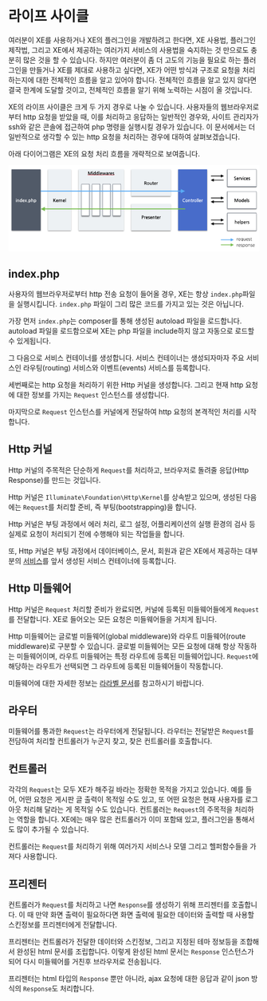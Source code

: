 # 라이프 사이클

여러분이 XE를 사용하거나 XE의 플러그인을 개발하려고 한다면, XE 사용법, 플러그인 제작법, 그리고 XE에서 제공하는 여러가지 서비스의 사용법을 숙지하는 것 만으로도 충분히 많은 것을 할 수 있습니다. 하지만 여러분이 좀 더 고도의 기능을 필요로 하는 플러그인을 만들거나 XE를 제대로 사용하고 싶다면, XE가 어떤 방식과 구조로 요청을 처리하는지에 대한 전체적인 흐름을 알고 있어야 합니다. 전체적인 흐름을 알고 있지 않다면 결국 한계에 도달할 것이고, 전체적인 흐름을 알기 위해 노력하는 시점이 올 것입니다.

XE의 라이프 사이클은 크게 두 가지 경우로 나눌 수 있습니다. 사용자들의 웹브라우저로 부터 http 요청을 받았을 때, 이를 처리하고 응답하는 일반적인 경우와, 사이트 관리자가 ssh와 같은 콘솔에 접근하여 php 명령을 실행시킬 경우가 있습니다. 이 문서에서는 더 일반적으로 생각할 수 있는 http 요청을 처리하는 경우에 대하여 살펴보겠습니다.


아래 다이어그램은 XE의 요청 처리 흐름을 개략적으로 보여줍니다.

![xe3 life](assets/lifecycle/xe3lifecycle.png)


## index.php

사용자의 웹브라우저로부터 http 전송 요청이 들어올 경우, XE는 항상 `index.php`파일을 실행시킵니다. `index.php` 파일이 그리 많은 코드를 가지고 있는 것은 아닙니다.

가장 먼저 `index.php`는 composer를 통해 생성된 autoload 파일을 로드합니다. autoload 파일을 로드함으로써 XE는 php 파일을 include하지 않고 자동으로 로드할 수 있게됩니다.

그 다음으로 서비스 컨테이너를 생성합니다. 서비스 컨테이너는 생성되자마자 주요 서비스인 라우팅(routing) 서비스와 이벤트(events) 서비스를 등록합니다.

세번째로는 http 요청을 처리하기 위한 Http 커널을 생성합니다. 그리고 현재 http 요청에 대한 정보를 가지는 `Request` 인스턴스를 생성합니다.

마지막으로 `Request` 인스턴스를 커널에게 전달하여 http 요청의 본격적인 처리를 시작합니다.


## Http 커널

Http 커널의 주목적은 단순하게 `Request`를 처리하고, 브라우저로 돌려줄 응답(Http Response)를 만드는 것입니다.

Http 커널은 `Illuminate\Foundation\Http\Kernel`를 상속받고 있으며, 생성된 다음에는 `Request`를 처리할 준비, 즉 부팅(bootstrapping)을 합니다.

Http 커널은 부팅 과정에서 에러 처리, 로그 설정, 어플리케이션의 실행 환경의 검사 등 실제로 요청이 처리되기 전에 수행해야 되는 작업들을 합니다.

또, Http 커널은 부팅 과정에서 데이터베이스, 문서, 회원과 같은 XE에서 제공하는 대부분의 [서비스](service.md)를 앞서 생성된 서비스 컨테이너에 등록합니다. 


## Http 미들웨어

Http 커널은 `Request` 처리할 준비가 완료되면, 커널에 등록된 미들웨어들에게 `Request`를 전달합니다. XE로 들어오는 모든 요청은 미들웨어들을 거치게 됩니다.

Http 미들웨어는 글로벌 미들웨어(global middleware)와 라우트 미들웨어(route middleware)로 구분할 수 있습니다. 글로벌 미들웨어는 모든 요청에 대해 항상 작동하는 미들웨어이며, 라우트 미들웨어는 특정 라우트에 등록된 미들웨어입니다. `Request`에 해당하는 라우트가 선택되면 그 라우트에 등록된 미들웨어들이 작동합니다.

미들웨어에 대한 자세한 정보는 [라라벨 문서](http://xpressengine.github.io/laravel-korean-docs/docs/5.0/middleware/)를 참고하시기 바랍니다.


## 라우터

미들웨어를 통과한 `Request`는 라우터에게 전달됩니다. 라우터는 전달받은 `Request`를 전담하여 처리할 컨트롤러가 누군지 찾고, 찾은 컨트롤러를 호출합니다.


## 컨트롤러

각각의 `Request`는 모두 XE가 해주길 바라는 정확한 목적을 가지고 있습니다. 예를 들어, 어떤 요청은 게시판 글 출력이 목적일 수도 있고, 또 어떤 요청은 현재 사용자를 로그아웃 처리해 달라는 게 목적일 수도 있습니다. 컨트롤러는 `Request`의 주목적을 처리하는 역할을 합니다. XE에는 매우 많은 컨트롤러가 이미 포함돼 있고, 플러그인을 통해서도 많이 추가될 수 있습니다.

컨트롤러는 `Request`를 처리하기 위해 여러가지 서비스나 모델 그리고 헬퍼함수들을 가져다 사용합니다.


## 프리젠터

컨트롤러가 `Request`를 처리하고 나면 `Response`를 생성하기 위해 프리젠터를 호출합니다. 이 때 만약 화면 출력이 필요하다면 화면 출력에 필요한 데이터와 출력할 때 사용할 스킨정보를 프리젠터에게 전달합니다. 

프리젠터는 컨트롤러가 전달한 데이터와 스킨정보, 그리고 지정된 테마 정보등을 조합해서 완성된 html 문서를 조립합니다. 이렇게 완성된 html 문서는 `Response` 인스턴스가 되어 다시 미들웨어를 거친후 브라우저로 전송됩니다.

프리젠터는 html 타입의 `Response` 뿐만 아니라, ajax 요청에 대한 응답과 같이 json 방식의 `Response`도 처리합니다.

